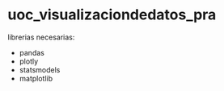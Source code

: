 # uoc_visualizaciondedatos_pra

librerias necesarias:
+ pandas 
+ plotly
+ statsmodels
+ matplotlib
